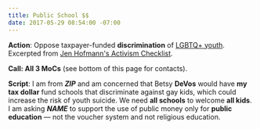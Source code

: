 ```yaml
---
title: Public School $$
date: 2017-05-29 08:54:00 -07:00
---
```


**Action**: Oppose taxpayer-funded **discrimination** of [LGBTQ+ youth](https://www.lgbtqnation.com/2017/05/besty-devos-says-state-funded-schools-can-reject-lgbtq-students/#.WSb0RlYV2q8.facebook).  Excerpted from [Jen Hofmann's Activism Checklist](https://docs.google.com/document/d/1L8HnKq6hcAfbWUa0a-7PPA4S7h9gqkRzFJGu60gJfws/preview). 

**Call: All 3 MoCs** (see bottom of this page for contacts).

**Script**: I am from **___ZIP___** and am concerned that Betsy **DeVos** would have **my tax dollar** fund schools that discriminate against gay kids, which could increase the risk of youth suicide. We need **all schools** to welcome **all kids**. I am asking **___NAME___** to support the use of public money only for **public education** — not the voucher system and not religious education.
